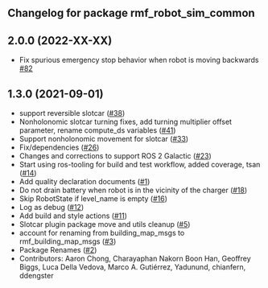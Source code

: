 ## Changelog for package rmf\_robot\_sim\_common

2.0.0 (2022-XX-XX)
------------------
* Fix spurious emergency stop behavior when robot is moving backwards [#82](https://github.com/open-rmf/rmf\_simulation/pull/82)

1.3.0 (2021-09-01)
------------------
* support reversible slotcar ([#38](https://github.com/open-rmf/rmf_simulation/issues/38))
* Nonholonomic slotcar turning fixes, add turning multiplier offset parameter, rename compute\_ds variables ([#41](https://github.com/open-rmf/rmf_simulation/issues/41))
* Support nonholonomic movement for slotcar ([#33](https://github.com/open-rmf/rmf_simulation/issues/33))
* Fix/dependencies ([#26](https://github.com/open-rmf/rmf_simulation/issues/26))
* Changes and corrections to support ROS 2 Galactic ([#23](https://github.com/open-rmf/rmf_simulation/issues/23))
* Start using ros-tooling for build and test workflow, added coverage, tsan ([#14](https://github.com/open-rmf/rmf_simulation/issues/14))
* Add quality declaration documents ([#1](https://github.com/open-rmf/rmf_simulation/issues/1))
* Do not drain battery when robot is in the vicinity of the charger ([#18](https://github.com/open-rmf/rmf_simulation/issues/18))
* Skip RobotState if level\_name is empty ([#16](https://github.com/open-rmf/rmf_simulation/issues/16))
* Log as debug ([#12](https://github.com/open-rmf/rmf_simulation/issues/12))
* Add build and style actions ([#11](https://github.com/open-rmf/rmf_simulation/issues/11))
* Slotcar plugin package move and utils cleanup ([#5](https://github.com/open-rmf/rmf_simulation/issues/5))
* account for renaming from building\_map\_msgs to rmf\_building\_map\_msgs ([#3](https://github.com/open-rmf/rmf_simulation/issues/3))
* Package Renames ([#2](https://github.com/open-rmf/rmf_simulation/issues/2))
* Contributors: Aaron Chong, Charayaphan Nakorn Boon Han, Geoffrey Biggs, Luca Della Vedova, Marco A. Gutiérrez, Yadunund, chianfern, ddengster
